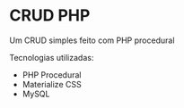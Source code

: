 # CRUD PHP
Um CRUD simples feito com PHP procedural

Tecnologias utilizadas:

- PHP Procedural
- Materialize CSS
- MySQL

